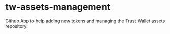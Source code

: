# tw-assets-management
Github App to help adding new tokens and managing the Trust Wallet assets repository.
